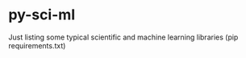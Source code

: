 # py-sci-ml
Just listing some typical scientific and machine learning libraries (pip requirements.txt)
